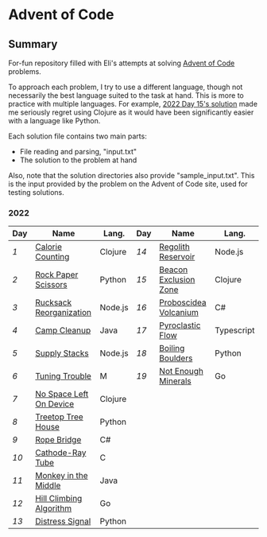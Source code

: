 # Advent of Code

## Summary

For-fun repository filled with Eli's attempts at solving [Advent of Code](www.adventofcode.com) problems.

To approach each problem, I try to use a different language, though not necessarily the best language suited to the task at hand. This is more to practice with multiple languages. For example, [2022 Day 15's solution](./2022/15/solution.clj) made me seriously regret using Clojure as it would have been significantly easier with a language like Python.

Each solution file contains two main parts:
- File reading and parsing, "input.txt"
- The solution to the problem at hand

Also, note that the solution directories also provide "sample_input.txt". This is the input provided by the problem on the Advent of Code site, used for testing solutions.

### 2022

| Day  | Name                                  | Lang.   | Day  | Name                                | Lang.      |
| ---- | ------------------------------------- | ------- | ---- | ----------------------------------- | -------    |
| *1*  | [Calorie Counting](./2022/1/)         | Clojure | *14* | [Regolith Reservoir](./2022/14/)    | Node.js    |
| *2*  | [Rock Paper Scissors](./2022/2/)      | Python  | *15* | [Beacon Exclusion Zone](./2022/15/) | Clojure    |
| *3*  | [Rucksack Reorganization](./2022/3/)  | Node.js | *16* | [Proboscidea Volcanium](./2022/16/) | C#         |
| *4*  | [Camp Cleanup](./2022/4/)             | Java    | *17* | [Pyroclastic Flow](./2022/17/)      | Typescript |
| *5*  | [Supply Stacks](./2022/5/)            | Node.js | *18* | [Boiling Boulders](./2022/18/)      | Python     |
| *6*  | [Tuning Trouble](./2022/6/)           | M       | *19* | [Not Enough Minerals](./2022/19/)   | Go         |
| *7*  | [No Space Left On Device](./2022/7/)  | Clojure |
| *8*  | [Treetop Tree House](./2022/8/)       | Python  |
| *9*  | [Rope Bridge](./2022/9/)              | C#      |
| *10* | [Cathode-Ray Tube](./2022/10/)        | C       |
| *11* | [Monkey in the Middle](./2022/11/)    | Java    |
| *12* | [Hill Climbing Algorithm](./2022/12/) | Go      |
| *13* | [Distress Signal](./2022/13/)         | Python  |